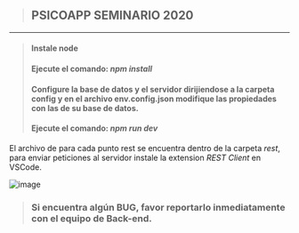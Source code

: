 > ## PSICOAPP SEMINARIO 2020
___

> #### Instale node 
> #### Ejecute el comando: _npm install_
> #### Configure la base de datos y el servidor dirijiendose a la carpeta config y en el archivo env.config.json modifique las propiedades con las de su base de datos.
> #### Ejecute el comando: _npm run dev_


El archivo de para cada punto rest se encuentra dentro de la carpeta _rest_, para enviar peticiones al servidor instale la extension _REST Client_ en VSCode.

![image](https://humao.gallerycdn.vsassets.io/extensions/humao/rest-client/0.24.1/1592028624802/Microsoft.VisualStudio.Services.Icons.Default)

> ### Si encuentra algún BUG, favor reportarlo inmediatamente con el equipo de Back-end.